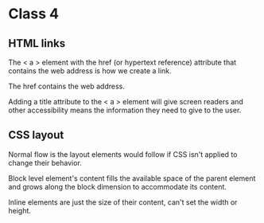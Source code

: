 # Class 4

## HTML links

The < a > element with the href (or hypertext reference) attribute that contains the web address is how we create a link.

The href contains the web address.

Adding a title attribute to the < a > element will give screen readers and other accessibility means the information they need to give to the user.

## CSS layout

Normal flow is the layout elements would follow if CSS isn't applied to change their behavior.

Block level element's content fills the available space of the parent element and grows along the block dimension to accommodate its content.

Inline elements are just the size of their content, can't set the width or height.




